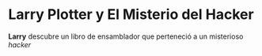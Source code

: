 # Larry Plotter y El Misterio del Hacker

**Larry** descubre un libro de ensamblador que perteneció a un misterioso *hacker*
